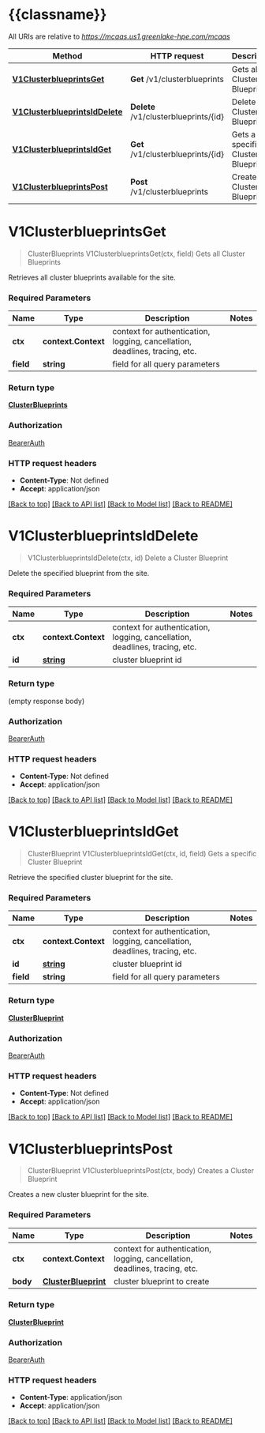 # {{classname}}

All URIs are relative to *https://mcaas.us1.greenlake-hpe.com/mcaas*

Method | HTTP request | Description
------------- | ------------- | -------------
[**V1ClusterblueprintsGet**](ClusterBlueprintsApi.md#V1ClusterblueprintsGet) | **Get** /v1/clusterblueprints | Gets all Cluster Blueprints
[**V1ClusterblueprintsIdDelete**](ClusterBlueprintsApi.md#V1ClusterblueprintsIdDelete) | **Delete** /v1/clusterblueprints/{id} | Delete a Cluster Blueprint
[**V1ClusterblueprintsIdGet**](ClusterBlueprintsApi.md#V1ClusterblueprintsIdGet) | **Get** /v1/clusterblueprints/{id} | Gets a specific Cluster Blueprint
[**V1ClusterblueprintsPost**](ClusterBlueprintsApi.md#V1ClusterblueprintsPost) | **Post** /v1/clusterblueprints | Creates a Cluster Blueprint

# **V1ClusterblueprintsGet**
> ClusterBlueprints V1ClusterblueprintsGet(ctx, field)
Gets all Cluster Blueprints

Retrieves all cluster blueprints available for the site. 

### Required Parameters

Name | Type | Description  | Notes
------------- | ------------- | ------------- | -------------
 **ctx** | **context.Context** | context for authentication, logging, cancellation, deadlines, tracing, etc.
  **field** | **string**| field for all query parameters | 

### Return type

[**ClusterBlueprints**](ClusterBlueprints.md)

### Authorization

[BearerAuth](../README.md#BearerAuth)

### HTTP request headers

 - **Content-Type**: Not defined
 - **Accept**: application/json

[[Back to top]](#) [[Back to API list]](../README.md#documentation-for-api-endpoints) [[Back to Model list]](../README.md#documentation-for-models) [[Back to README]](../README.md)

# **V1ClusterblueprintsIdDelete**
> V1ClusterblueprintsIdDelete(ctx, id)
Delete a Cluster Blueprint

Delete the specified blueprint from the site. 

### Required Parameters

Name | Type | Description  | Notes
------------- | ------------- | ------------- | -------------
 **ctx** | **context.Context** | context for authentication, logging, cancellation, deadlines, tracing, etc.
  **id** | [**string**](.md)| cluster blueprint id | 

### Return type

 (empty response body)

### Authorization

[BearerAuth](../README.md#BearerAuth)

### HTTP request headers

 - **Content-Type**: Not defined
 - **Accept**: application/json

[[Back to top]](#) [[Back to API list]](../README.md#documentation-for-api-endpoints) [[Back to Model list]](../README.md#documentation-for-models) [[Back to README]](../README.md)

# **V1ClusterblueprintsIdGet**
> ClusterBlueprint V1ClusterblueprintsIdGet(ctx, id, field)
Gets a specific Cluster Blueprint

Retrieve the specified cluster blueprint for the site. 

### Required Parameters

Name | Type | Description  | Notes
------------- | ------------- | ------------- | -------------
 **ctx** | **context.Context** | context for authentication, logging, cancellation, deadlines, tracing, etc.
  **id** | [**string**](.md)| cluster blueprint id | 
  **field** | **string**| field for all query parameters | 

### Return type

[**ClusterBlueprint**](ClusterBlueprint.md)

### Authorization

[BearerAuth](../README.md#BearerAuth)

### HTTP request headers

 - **Content-Type**: Not defined
 - **Accept**: application/json

[[Back to top]](#) [[Back to API list]](../README.md#documentation-for-api-endpoints) [[Back to Model list]](../README.md#documentation-for-models) [[Back to README]](../README.md)

# **V1ClusterblueprintsPost**
> ClusterBlueprint V1ClusterblueprintsPost(ctx, body)
Creates a Cluster Blueprint

Creates a new cluster blueprint for the site. 

### Required Parameters

Name | Type | Description  | Notes
------------- | ------------- | ------------- | -------------
 **ctx** | **context.Context** | context for authentication, logging, cancellation, deadlines, tracing, etc.
  **body** | [**ClusterBlueprint**](ClusterBlueprint.md)| cluster blueprint to create | 

### Return type

[**ClusterBlueprint**](ClusterBlueprint.md)

### Authorization

[BearerAuth](../README.md#BearerAuth)

### HTTP request headers

 - **Content-Type**: application/json
 - **Accept**: application/json

[[Back to top]](#) [[Back to API list]](../README.md#documentation-for-api-endpoints) [[Back to Model list]](../README.md#documentation-for-models) [[Back to README]](../README.md)


